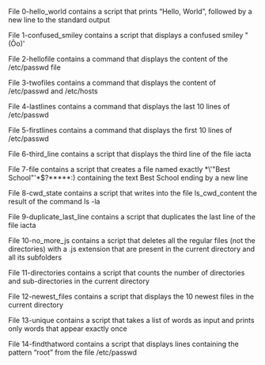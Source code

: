 File 0-hello_world contains a script that prints “Hello, World”, followed by a new line to the standard output

File 1-confused_smiley contains a script that displays a confused smiley "(Ôo)'

File 2-hellofile contains a command that displays the content of the /etc/passwd file

File 3-twofiles contains a command that displays the content of /etc/passwd and /etc/hosts

File 4-lastlines contains a command that displays the last 10 lines of /etc/passwd

File 5-firstlines contains a command that displays the first 10 lines of /etc/passwd

File 6-third_line contains a script that displays the third line of the file iacta

File 7-file contains a script that creates a file named exactly \*\\'"Best School"'\*$?*****:) containing the text Best School ending by a new line

File 8-cwd_state contains a script that writes into the file ls_cwd_content the result of the command ls -la

File 9-duplicate_last_line contains a script that duplicates the last line of the file iacta

File 10-no_more_js contains a script that deletes all the regular files (not the directories) with a .js extension that are present in the current directory and all its subfolders

File 11-directories contains a script that counts the number of directories and sub-directories in the current directory

File 12-newest_files contains a script that displays the 10 newest files in the current directory

File 13-unique contains a script that takes a list of words as input and prints only words that appear exactly once

File 14-findthatword contains a script that displays lines containing the pattern “root” from the file /etc/passwd


